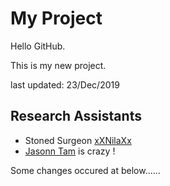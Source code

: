 # My Project

Hello GitHub.

This is my new project.

last updated: 23/Dec/2019

## Research Assistants


* Stoned Surgeon [xXNilaXx](http://github.com/xXNILAXx)
* [Jasonn Tam](http://github.com)  is crazy !

Some changes occured at below......
